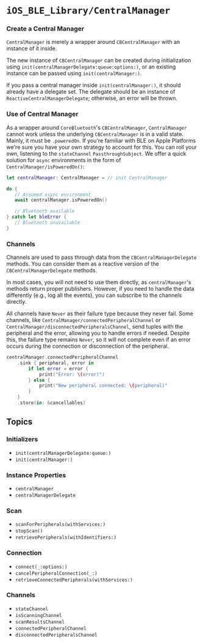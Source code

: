 # ``iOS_BLE_Library/CentralManager``

### Create a Central Manager

``CentralManager`` is merely a wrapper around `CBCentralManager` with an instance of it inside.

The new instance of `CBCentralManager` can be created during initialization using ``init(centralManagerDelegate:queue:options:)``, or an existing instance can be passed using ``init(centralManager:)``.

If you pass a central manager inside ``init(centralManager:)``, it should already have a delegate set. The delegate should be an instance of ``ReactiveCentralManagerDelegate``; otherwise, an error will be thrown.

### Use of Central Manager

As a wrapper around `CoreBluetooth`'s `CBCentralManager`, ``CentralManager`` cannot work unless the underlying `CBCentralManager` is in a valid state. Mainly, it must be `.poweredOn`. If you're familiar with BLE on Apple Platforms we're sure you have your own strategy to account for this. You can roll your own, listening to the ``stateChannel`` `PassthroughSubject`. We offer a quick solution for `async` environments in the form of ``CentralManager/isPoweredOn()``:

```swift
let centralManager: CentralManager = // init CentralManager

do {
   // Assumed async environment
   await centralManager.isPoweredOn()

   // Bluetooth available
} catch let bleError {
   // Bluetooth unavailable
}
```

### Channels

Channels are used to pass through data from the `CBCentralManagerDelegate` methods.
You can consider them as a reactive version of the `CBCentralManagerDelegate` methods.

In most cases, you will not need to use them directly, as `centralManager`'s methods return proper publishers. However, if you need to handle the data differently (e.g., log all the events), you can subscribe to the channels directly.

All channels have `Never` as their failure type because they never fail. Some channels, like `CentralManager/connectedPeripheralChannel` or `CentralManager/disconnectedPeripheralsChannel`, send tuples with the peripheral and the error, allowing you to handle errors if needed. Despite this, the failure type remains `Never`, so it will not complete even if an error occurs during the connection or disconnection of the peripheral.

```swift
centralManager.connectedPeripheralChannel
    .sink { peripheral, error in
        if let error = error {
            print("Error: \(error)")
        } else {
            print("New peripheral connected: \(peripheral)"
        }
    }
    .store(in: &cancellables)
```

## Topics

### Initializers

- ``init(centralManagerDelegate:queue:)``
- ``init(centralManager:)``

### Instance Properties

- ``centralManager``
- ``centralManagerDelegate``

### Scan

- ``scanForPeripherals(withServices:)``
- ``stopScan()``
- ``retrievePeripherals(withIdentifiers:)``

### Connection

- ``connect(_:options:)``
- ``cancelPeripheralConnection(_:)``
- ``retrieveConnectedPeripherals(withServices:)``

### Channels

- ``stateChannel``
- ``isScanningChannel``
- ``scanResultsChannel``
- ``connectedPeripheralChannel``
- ``disconnectedPeripheralsChannel``
